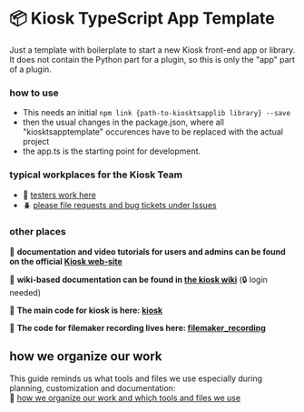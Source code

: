 # 📦 Kiosk TypeScript App Template
 
Just a template with boilerplate to start a new Kiosk front-end app or library.
It does not contain the Python part for a plugin, so this is only the "app" part of a plugin. 
### how to use
- This needs an initial `npm link {path-to-kiosktsapplib library} --save`
- then the usual changes in the package.json, where all "kiosktsapptemplate" occurences have to be replaced with the actual project
- the app.ts is the starting point for development.

### typical workplaces for the Kiosk Team
- 🧪 [testers work here](https://github.com/arch-kiosk/arch-kiosk-office/projects/25)
- 🪲 [please file requests and bug tickets under Issues](https://github.com/arch-kiosk/arch-kiosk-office/issues)

### other places

📗 **documentation and video tutorials for users and admins can be found on the official [Kiosk web-site](https://sites.brown.edu/kiosk)**

📕 **wiki-based documentation can be found in [the kiosk wiki](https://wiki.arch-kiosk.brown.edu/urapdev/doku.php?id=start)**  (🔒 login needed)

💾 **The main code for kiosk is here: [kiosk](https://github.com/arch-kiosk/kiosk)**  

🧨 **The code for filemaker recording lives here: [filemaker_recording](https://github.com/arch-kiosk/filemaker-recording)**  

## how we organize our work
This guide reminds us what tools and files we use especially during planning, customization and documentation:  
📐 [how we organize our work and which tools and files we use](https://github.com/arch-kiosk/.github/blob/main/how_we_work.md)

